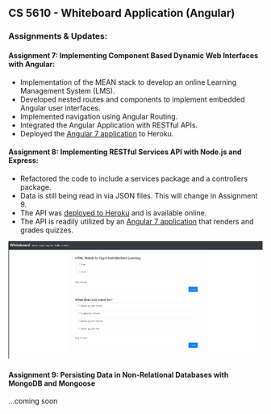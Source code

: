 ## CS 5610 - Whiteboard Application (Angular)

### Assignments & Updates:

#### Assignment 7: Implementing Component Based Dynamic Web Interfaces with Angular:
- Implementation of the MEAN stack to develop an online Learning Management System (LMS).
- Developed nested routes and components to implement embedded Angular user interfaces.
- Implemented navigation using Angular Routing.
- Integrated the Angular Application with RESTful APIs.
- Deployed the [Angular 7 application](https://cs5610-client-angular-alkhalif.herokuapp.com/) to Heroku.

#### Assignment 8: Implementing RESTful Services API with Node.js and Express:
- Refactored the code to include a services package and a controllers package.
- Data is still being read in via JSON files. This will change in Assignment 9.
- The API was [deployed to Heroku](https://cs5610-node-server-a8.herokuapp.com/quizzes/) and is available online.
- The API is readily utilized by an [Angular 7 application](https://cs5610-client-angular-alkhalif.herokuapp.com/) that renders and grades quizzes.

![](./media/A8-Quiz%20Animation.gif)

#### Assignment 9: Persisting Data in Non-Relational Databases with MongoDB and Mongoose
...coming soon
